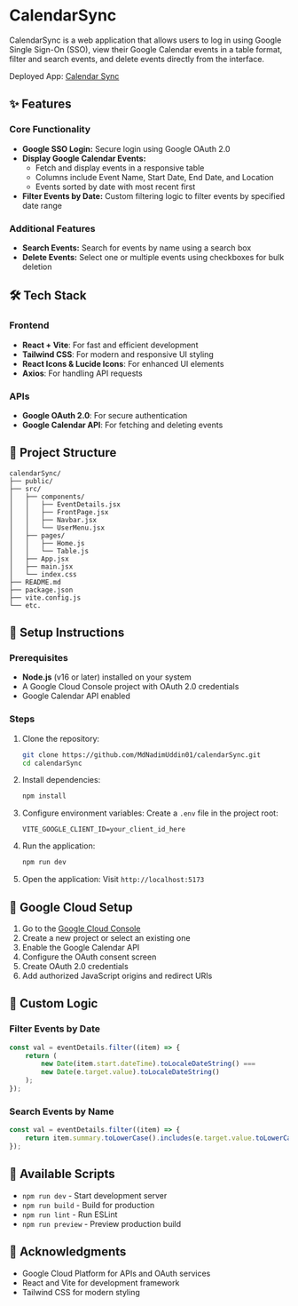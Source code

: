 # CalendarSync

CalendarSync is a web application that allows users to log in using Google Single Sign-On (SSO), view their Google Calendar events in a table format, filter and search events, and delete events directly from the interface.

Deployed App: [Calendar Sync](https://calendar-sync-two.vercel.app/)

## ✨ Features

### Core Functionality
- **Google SSO Login:** Secure login using Google OAuth 2.0
- **Display Google Calendar Events:** 
  - Fetch and display events in a responsive table
  - Columns include Event Name, Start Date, End Date, and Location
  - Events sorted by date with most recent first
- **Filter Events by Date:** Custom filtering logic to filter events by specified date range

### Additional Features
- **Search Events:** Search for events by name using a search box
- **Delete Events:** Select one or multiple events using checkboxes for bulk deletion
  
## 🛠️ Tech Stack

### Frontend
- **React + Vite**: For fast and efficient development
- **Tailwind CSS**: For modern and responsive UI styling
- **React Icons & Lucide Icons**: For enhanced UI elements
- **Axios**: For handling API requests

### APIs
- **Google OAuth 2.0**: For secure authentication
- **Google Calendar API**: For fetching and deleting events

## 📁 Project Structure
```
calendarSync/
├── public/
├── src/
│   ├── components/
│   │   ├── EventDetails.jsx
│   │   ├── FrontPage.jsx
│   │   ├── Navbar.jsx
│   │   └── UserMenu.jsx
│   ├── pages/
│   │   ├── Home.js
│   │   └── Table.js
│   ├── App.jsx
│   ├── main.jsx
│   └── index.css
├── README.md
├── package.json
├── vite.config.js
└── etc.
```

## 🚀 Setup Instructions

### Prerequisites
- **Node.js** (v16 or later) installed on your system
- A Google Cloud Console project with OAuth 2.0 credentials
- Google Calendar API enabled

### Steps
1. Clone the repository:
    ```bash
    git clone https://github.com/MdNadimUddin01/calendarSync.git
    cd calendarSync
    ```

2. Install dependencies:
    ```bash
    npm install
    ```

3. Configure environment variables:
   Create a `.env` file in the project root:
   ```env
   VITE_GOOGLE_CLIENT_ID=your_client_id_here
   ```

4. Run the application:
    ```bash
    npm run dev
    ```

5. Open the application:
   Visit `http://localhost:5173`

## 🔑 Google Cloud Setup

1. Go to the [Google Cloud Console](https://console.cloud.google.com/)
2. Create a new project or select an existing one
3. Enable the Google Calendar API
4. Configure the OAuth consent screen
5. Create OAuth 2.0 credentials
6. Add authorized JavaScript origins and redirect URIs

## 🧮 Custom Logic

### Filter Events by Date
```javascript
const val = eventDetails.filter((item) => {
    return (
        new Date(item.start.dateTime).toLocaleDateString() ===
        new Date(e.target.value).toLocaleDateString()
    );
});
```

### Search Events by Name
```javascript
const val = eventDetails.filter((item) => {
    return item.summary.toLowerCase().includes(e.target.value.toLowerCase());
});
```

## 📜 Available Scripts
- `npm run dev` - Start development server
- `npm run build` - Build for production
- `npm run lint` - Run ESLint
- `npm run preview` - Preview production build


## 🙏 Acknowledgments
- Google Cloud Platform for APIs and OAuth services
- React and Vite for development framework
- Tailwind CSS for modern styling
